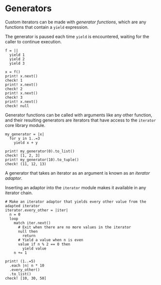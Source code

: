 # Generators

Custom iterators can be made with _generator functions_, which are any functions that contain a `yield` expression. 

The generator is paused each time `yield` is encountered, waiting for the caller to continue execution.

```koto
f = ||
  yield 1
  yield 2
  yield 3

x = f()
print! x.next()
check! 1
print! x.next()
check! 2
print! x.next()
check! 3
print! x.next()
check! null
```

Generator functions can be called with arguments like any other function, and their resulting generators are iterators that have access to the `iterator` core library module.

```koto
my_generator = |x|
  for y in 1..=3
    yield x + y 

print! my_generator(0).to_list()
check! [1, 2, 3]
print! my_generator(10).to_tuple()
check! (11, 12, 13)
```

A generator that takes an iterator as an argument is known as an _iterator adaptor_. 

Inserting an adaptor into the `iterator` module makes it available in any iterator chain.

```koto
# Make an iterator adaptor that yields every other value from the adapted iterator
iterator.every_other = |iter|
  n = 0
  loop
    match iter.next()
      # Exit when there are no more values in the iterator
      null then 
        return
      # Yield a value when n is even
      value if n % 2 == 0 then 
        yield value
    n += 1

print! (1..=5)
  .each |n| n * 10
  .every_other()
  .to_list()
check! [10, 30, 50]
```

